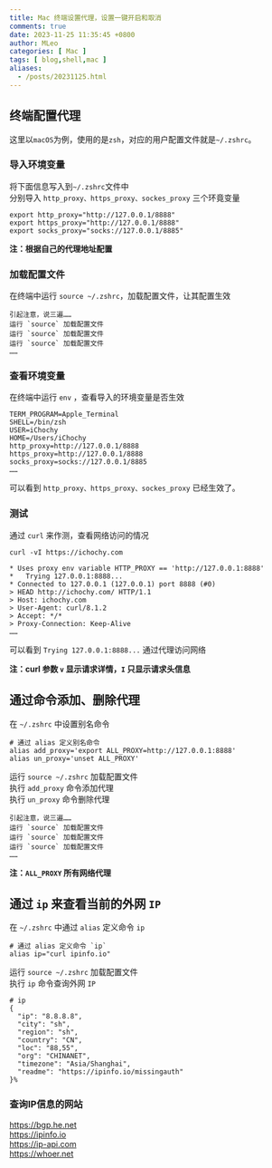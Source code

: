 ```yaml
---
title: Mac 终端设置代理，设置一键开启和取消
comments: true
date: 2023-11-25 11:35:45 +0800
author: MLeo
categories: [ Mac ]
tags: [ blog,shell,mac ]
aliases:
  - /posts/20231125.html
---
```


## 终端配置代理
这里以`macOS`为例，使用的是`zsh`，对应的用户配置文件就是`~/.zshrc`。  
### 导入环境变量  
将下面信息写入到`~/.zshrc`文件中  
分别导入 `http_proxy、https_proxy、sockes_proxy` 三个环竟变量
```shell
export http_proxy="http://127.0.0.1/8888"
export https_proxy="http://127.0.0.1/8888"
export socks_proxy="socks://127.0.0.1/8885"
```
**注：根据自己的代理地址配置**

### 加载配置文件
在终端中运行 `source ~/.zshrc`，加载配置文件，让其配置生效  

```
引起注意，说三遍……
运行 `source` 加载配置文件  
运行 `source` 加载配置文件  
运行 `source` 加载配置文件  
……
```

### 查看环境变量
在终端中运行 `env` ，查看导入的环境变量是否生效 
```shell
TERM_PROGRAM=Apple_Terminal
SHELL=/bin/zsh
USER=iChochy
HOME=/Users/iChochy
http_proxy=http://127.0.0.1/8888
https_proxy=http://127.0.0.1/8888
socks_proxy=socks://127.0.0.1/8885
……
```
可以看到 `http_proxy、https_proxy、sockes_proxy` 已经生效了。

### 测试
通过 `curl` 来作测，查看网络访问的情况
```shell
curl -vI https://ichochy.com
```
```shell
* Uses proxy env variable HTTP_PROXY == 'http://127.0.0.1:8888'
*   Trying 127.0.0.1:8888...
* Connected to 127.0.0.1 (127.0.0.1) port 8888 (#0)
> HEAD http://ichochy.com/ HTTP/1.1
> Host: ichochy.com
> User-Agent: curl/8.1.2
> Accept: */*
> Proxy-Connection: Keep-Alive
……
```
可以看到 `Trying 127.0.0.1:8888...` 通过代理访问网络

**注：curl 参数 `v` 显示请求详情，`I` 只显示请求头信息**

## 通过命令添加、删除代理
在 `~/.zshrc` 中设置别名命令
```shell
# 通过 alias 定义别名命令
alias add_proxy='export ALL_PROXY=http://127.0.0.1:8888'
alias un_proxy='unset ALL_PROXY'
```
运行 `source ~/.zshrc` 加载配置文件  
执行 `add_proxy` 命令添加代理  
执行 `un_proxy` 命令删除代理  

```
引起注意，说三遍……
运行 `source` 加载配置文件  
运行 `source` 加载配置文件  
运行 `source` 加载配置文件  
……
```
**注：`ALL_PROXY` 所有网络代理**

## 通过 `ip` 来查看当前的外网 `IP`
在 `~/.zshrc` 中通过 `alias` 定义命令 `ip`
```shell
# 通过 alias 定义命令 `ip`
alias ip="curl ipinfo.io"
```
运行 `source ~/.zshrc` 加载配置文件  
执行 `ip` 命令查询外网 `IP`

```shell
# ip
{
  "ip": "8.8.8.8",
  "city": "sh",
  "region": "sh",
  "country": "CN",
  "loc": "88,55",
  "org": "CHINANET",
  "timezone": "Asia/Shanghai",
  "readme": "https://ipinfo.io/missingauth"
}% 
```
### 查询IP信息的网站
https://bgp.he.net  
https://ipinfo.io  
https://ip-api.com  
https://whoer.net  